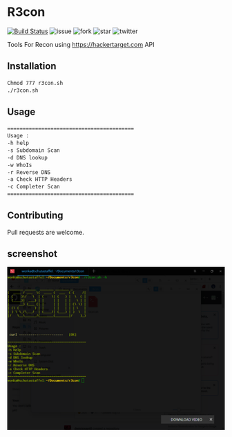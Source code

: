 # R3con
[![Build Status](https://travis-ci.org/ali-irawan/xtra.svg?branch=master)](https://travis-ci.org/ali-irawan/xtra)
![issue](https://img.shields.io/github/issues/TuxShadow/r3con)
![fork](https://img.shields.io/github/forks/TuxShadow/r3con)
![star](https://img.shields.io/github/stars/TuxShadow/r3con)
![twitter](https://img.shields.io/twitter/url/https/github.com%2FTuxShadow%2Fr3con)


Tools For Recon using  https://hackertarget.com API

## Installation
```bash
Chmod 777 r3con.sh
./r3con.sh
```

## Usage

```bash
=========================================
Usage : 
-h help
-s Subdomain Scan
-d DNS lookup
-w WhoIs
-r Reverse DNS
-a Check HTTP Headers
-c Completer Scan
========================================= 

```

## Contributing
Pull requests are welcome. 

## screenshot
![image](https://raw.githubusercontent.com/TuxShadow/r3con/master/DeepinScreenshot_20190815102916.png)

